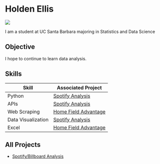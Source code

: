 # Holden Ellis
<a href="www.linkedin.com/in/holden-ellis-74b820282"><img src="https://img.shields.io/badge/-LinkedIn-0072b1?&style=for-the-badge&logo=linkedin&logoColor=white" /></a>

I am a student at UC Santa Barbara majoring in Statistics and Data Science

## Objective

I hope to continue to learn data analysis.

## Skills

| Skill              | Associated Project |
|--------------------|----------------------------|
| Python             | <a href="https://github.com/holdenellismain/SpotifyBillboard">Spotify Analysis</a>|
| APIs               | <a href="https://github.com/holdenellismain/SpotifyBillboard">Spotify Analysis</a>|
| Web Scraping       | <a href="https://github.com/holdenellismain/HomeFieldAdvantage">Home Field Advantage</a>|
| Data Visualization | <a href="https://github.com/holdenellismain/SpotifyBillboard">Spotify Analysis</a>|
| Excel              | <a href="https://github.com/holdenellismain/HomeFieldAdvantage">Home Field Advantage</a>|

## All Projects
- <a href="https://github.com/holdenellismain/SpotifyBillboard">Spotify/Billboard Analysis</a>
